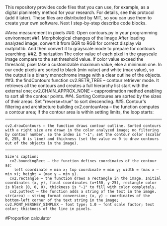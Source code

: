This repository provides code files that you can use, for example, as a digital planimetry method for your research. For details, see this protocol (add it later).
These files are distributed by MIT, so you can use them to create your own software.
Next I step-by-step describe code blocks.

#Area measurement in pixels
##0. Open contours.py in your programming environment
##1. Morphological changes of the Image
  After loading analyzed image, convert it from BGR to RGB for correct display via matplotlib. And then convert it to grayscale mode to prepare for contours searching.
##2. Binarization
  The color value of each pixel in the grayscale image compare to the set threshold value. If color value exceed the threshold, pixel take a customizable maximum value, else a minimum one. In our code pixels are sorted to black (min value) and white (max value), so the output is a binary monochrome image with a clear outline of the objects.
##3. the findContours function
  cv2.RETR_TREE – contour retriever mode. It retrieves all the contours and creates a full hierarchy list start with the external one;
  cv2.CHAIN_APPROX_NONE – capproximation method enabling to sort all the contour points.
##4. Sorting
  Contoures are sorted by the sizes of their areas. Set "reverse=true" to sort descending.
##5. Contour's filtering and architecture building
  cv2.contourArea – the function computes a contour area;
  If the contour area is within setting limits, the loop starts:
  ***
    cv2.drawContours – the function draws contour outline. Sorted contours with a right size are drawn in the color analyzed image; no filtering by contour number, so the index is "-1"; set the contour color (scalar 0, 255, 0 is lime) and thickness (set the value >= 0 to draw contours out of the objects in the image).
  ***
    Size's caption:
      cv2.boundingRect – the function defines coordinates of the contour as:
        left coordinate = min x; top coordinate = min y; width = (max x – min x); height = (max y – min y).
      cv2.rectangle – the function draws a rectangle in the image. Initial coordinates (x, y), final coordinates (x+150, y-25), rectangle color is black (0, 0, 0), thickness is "-1" to fill with color completely.
      cv2.putText – the function adds a string of the text in the image. str(area) – string format conversion; (x, y) – coordinates of the bottom-left corner of the text string in the image; cv2.FONT_HERSHEY_SIMPLEX – font type; 1.0 – font scale factor; text color; thickness of the line in pixels.
#Proportion calculator

